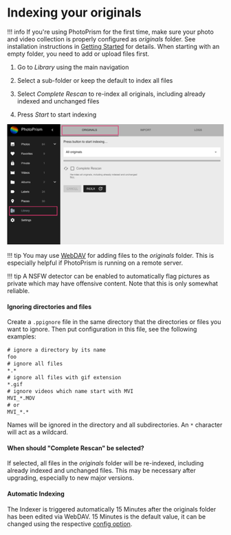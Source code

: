 # Indexing your originals #

!!! info
    If you're using PhotoPrism for the first time, make sure your photo and video 
    collection is properly configured as *originals* folder.
    See installation instructions in [Getting Started](../../getting-started/index.md) for details.
    When starting with an empty folder, you need to add or upload files first.


1. Go to *Library* using the main navigation

2. Select a sub-folder or keep the default to index all files

3. Select *Complete Rescan* to re-index all originals, including already indexed and unchanged files

4. Press *Start* to start indexing


![Screenshot](img/index.png)


!!! tip
    You may use [WebDAV](webdav.md) for adding files to the *originals* folder.
    This is especially helpful if PhotoPrism is running on a remote server.

!!! tip 
    A NSFW detector can be enabled to automatically flag pictures as private which 
    may have offensive content. Note that this is only somewhat reliable. 

#### Ignoring directories and files ####

Create a `.ppignore` file in the same directory that the directories or files you want to ignore.
Then put configuration in this file, see the following examples:

```
# ignore a directory by its name
foo
# ignore all files
*.*
# ignore all files with gif extension
*.gif
# ignore videos which name start with MVI
MVI_*.MOV
# or
MVI_*.*
```

Names will be ignored in the directory and all subdirectories. An `*` character will act as a wildcard.

#### When should "Complete Rescan" be selected? ####

If selected, all files in the *originals* folder will be re-indexed, including already indexed and unchanged files. 
This may be necessary after upgrading, especially to new major versions.

#### Automatic Indexing ####
The Indexer is triggered automatically 15 Minutes after the originals folder has been edited via WebDAV.
15 Minutes is the default value, it can be changed using the respective [config option](../../getting-started/config-options.md).